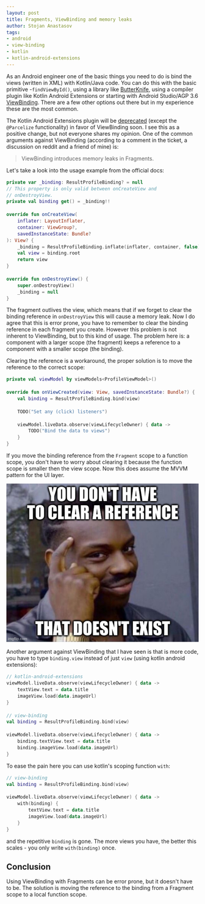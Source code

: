 ```yaml
---
layout: post
title: Fragments, ViewBinding and memory leaks
author: Stojan Anastasov
tags:
- android
- view-binding
- kotlin
- kotlin-android-extensions
---
```


As an Android engineer one of the basic things you need to do is bind the views (written in XML) with Kotlin/Java code. You can do this with the basic primitive -`findViewById()`, using a library like [ButterKnife][butter-knife], using a compiler plugin like Kotlin Android Extensions or starting with Android Studio/AGP 3.6 [ViewBinding][view-binding]. There are a few other options out there but in my experience these are the most common.

The Kotlin Android Extensions plugin will be [deprecated][deprecate-android-ext] (except the `@Parcelize` functionality) in favor of ViewBinding soon. I see this as a positive change, but not everyone shares my opinion. One of the common arguments against ViewBinding (according to a comment in the ticket, a discussion on reddit and a friend of mine) is: 

> ViewBinding introduces memory leaks in Fragments.

Let's take a look into the usage example from the official docs:

```kotlin
private var _binding: ResultProfileBinding? = null
// This property is only valid between onCreateView and
// onDestroyView.
private val binding get() = _binding!!

override fun onCreateView(
    inflater: LayoutInflater,
    container: ViewGroup?,
    savedInstanceState: Bundle?
): View? {
    _binding = ResultProfileBinding.inflate(inflater, container, false)
    val view = binding.root
    return view
}

override fun onDestroyView() {
    super.onDestroyView()
    _binding = null
}
```

The fragment outlives the view, which means that if we forget to clear the binding reference in `onDestroyView` this will cause a memory leak. Now I do agree that this is error prone, you have to remember to clear the binding reference in each fragment you create. However this problem is not inherent to ViewBinding, but to this kind of usage. The problem here is: a component with a larger scope (the fragment) keeps a reference to a component with a smaller scope (the binding).

Clearing the reference is a workaround, the proper solution is to move the reference to the correct scope:

```kotlin
private val viewModel by viewModels<ProfileViewModel>()

override fun onViewCreated(view: View, savedInstanceState: Bundle?) {
    val binding = ResultProfileBinding.bind(view)

    TODO("Set any (click) listeners")

    viewModel.liveData.observe(viewLifecycleOwner) { data ->
        TODO("Bind the data to views")
    }
}
```

If you move the binding reference from the `Fragment` scope to a function scope, you don't have to worry about clearing it because the function scope is smaller then the view scope. Now this does assume the MVVM pattern for the UI layer.

![You don't have to clear a reference that doesn't exist](/images/posts/clear-reference.jpg)

Another argument against ViewBinding that I have seen is that is more code, you have to type `binding.view` instead of just `view` (using kotlin android extensions):

```kotlin
// kotlin-android-extensions
viewModel.liveData.observe(viewLifecycleOwner) { data ->
    textView.text = data.title
    imageView.load(data.imageUrl)
}

// view-binding
val binding = ResultProfileBinding.bind(view)

viewModel.liveData.observe(viewLifecycleOwner) { data ->
    binding.textView.text = data.title
    binding.imageView.load(data.imageUrl)
}
```

To ease the pain here you can use kotlin's scoping function `with`:

```kotlin
// view-binding
val binding = ResultProfileBinding.bind(view)

viewModel.liveData.observe(viewLifecycleOwner) { data ->
    with(binding) {
        textView.text = data.title
        imageView.load(data.imageUrl)
    }
}
```

and the repetitive `binding` is gone. The more views you have, the better this scales - you only write `with(binding)` once.

## Conclusion

Using ViewBinding with Fragments can be error prone, but it doesn't have to be. The solution is moving the reference to the binding from a Fragment scope to a local function scope.

[deprecate-android-ext]: https://youtrack.jetbrains.com/issue/KT-42121
[butter-knife]: https://jakewharton.github.io/butterknife/
[view-binding]: https://developer.android.com/topic/libraries/view-binding